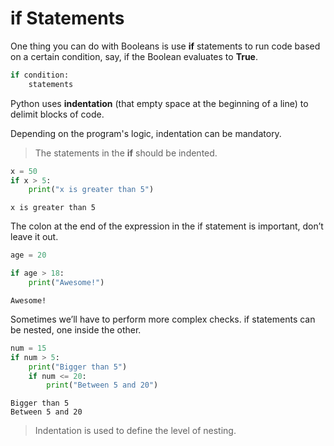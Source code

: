 # if Statements
One thing you can do with Booleans is use **if** statements to run code based on a certain condition, say, if the Boolean evaluates to **True**.

```python
if condition:
    statements
```

Python uses **indentation** (that empty space at the beginning of a line) to delimit blocks of code.

Depending on the program's logic, indentation can be mandatory.

> The statements in the **if** should be indented.

```python
x = 50
if x > 5:
    print("x is greater than 5")
```
```
x is greater than 5
```

The colon at the end of the expression in the if statement is important, don’t leave it out.

```python
age = 20

if age > 18:
    print("Awesome!")
```
```
Awesome!
```

Sometimes we’ll have to perform more complex checks. if statements can be nested, one inside the other.

```python
num = 15
if num > 5:
    print("Bigger than 5")
    if num <= 20:
        print("Between 5 and 20")
```
```
Bigger than 5
Between 5 and 20
```
> Indentation is used to define the level of nesting.
